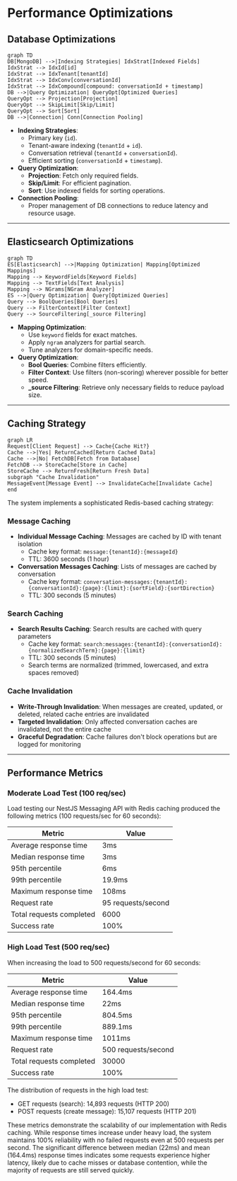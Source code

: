 # Performance Optimizations

## Database Optimizations

```mermaid
graph TD
DB[MongoDB] -->|Indexing Strategies| IdxStrat[Indexed Fields]
IdxStrat --> IdxId[id]
IdxStrat --> IdxTenant[tenantId]
IdxStrat --> IdxConv[conversationId]
IdxStrat --> IdxCompound[compound: conversationId + timestamp]
DB -->|Query Optimization| QueryOpt[Optimized Queries]
QueryOpt --> Projection[Projection]
QueryOpt --> SkipLimit[Skip/Limit]
QueryOpt --> Sort[Sort]
DB -->|Connection| Conn[Connection Pooling]
```

- **Indexing Strategies**:
  - Primary key (`id`).
  - Tenant-aware indexing (`tenantId` + `id`).
  - Conversation retrieval (`tenantId` + `conversationId`).
  - Efficient sorting (`conversationId` + `timestamp`).
- **Query Optimization**:
  - **Projection**: Fetch only required fields.
  - **Skip/Limit**: For efficient pagination.
  - **Sort**: Use indexed fields for sorting operations.
- **Connection Pooling**:
  - Proper management of DB connections to reduce latency and resource usage.

---

## Elasticsearch Optimizations

```mermaid
graph TD
ES[Elasticsearch] -->|Mapping Optimization| Mapping[Optimized Mappings]
Mapping --> KeywordFields[Keyword Fields]
Mapping --> TextFields[Text Analysis]
Mapping --> NGrams[NGram Analyzer]
ES -->|Query Optimization| Query[Optimized Queries]
Query --> BoolQueries[Bool Queries]
Query --> FilterContext[Filter Context]
Query --> SourceFiltering[_source Filtering]
```

- **Mapping Optimization**:
  - Use `keyword` fields for exact matches.
  - Apply `ngram` analyzers for partial search.
  - Tune analyzers for domain-specific needs.
- **Query Optimization**:
  - **Bool Queries**: Combine filters efficiently.
  - **Filter Context**: Use filters (non-scoring) wherever possible for better speed.
  - **\_source Filtering**: Retrieve only necessary fields to reduce payload size.

---

## Caching Strategy

```mermaid
graph LR
Request[Client Request] --> Cache{Cache Hit?}
Cache -->|Yes| ReturnCached[Return Cached Data]
Cache -->|No| FetchDB[Fetch from Database]
FetchDB --> StoreCache[Store in Cache]
StoreCache --> ReturnFresh[Return Fresh Data]
subgraph "Cache Invalidation"
MessageEvent[Message Event] --> InvalidateCache[Invalidate Cache]
end
```

The system implements a sophisticated Redis-based caching strategy:

### Message Caching

- **Individual Message Caching**: Messages are cached by ID with tenant isolation
  - Cache key format: `message:{tenantId}:{messageId}`
  - TTL: 3600 seconds (1 hour)
- **Conversation Messages Caching**: Lists of messages are cached by conversation
  - Cache key format: `conversation-messages:{tenantId}:{conversationId}:{page}:{limit}:{sortField}:{sortDirection}`
  - TTL: 300 seconds (5 minutes)

### Search Caching

- **Search Results Caching**: Search results are cached with query parameters
  - Cache key format: `search:messages:{tenantId}:{conversationId}:{normalizedSearchTerm}:{page}:{limit}`
  - TTL: 300 seconds (5 minutes)
  - Search terms are normalized (trimmed, lowercased, and extra spaces removed)

### Cache Invalidation

- **Write-Through Invalidation**: When messages are created, updated, or deleted, related cache entries are invalidated
- **Targeted Invalidation**: Only affected conversation caches are invalidated, not the entire cache
- **Graceful Degradation**: Cache failures don't block operations but are logged for monitoring

---

## Performance Metrics

### Moderate Load Test (100 req/sec)

Load testing our NestJS Messaging API with Redis caching produced the following metrics (100 requests/sec for 60 seconds):

| Metric                   | Value              |
| ------------------------ | ------------------ |
| Average response time    | 3ms                |
| Median response time     | 3ms                |
| 95th percentile          | 6ms                |
| 99th percentile          | 19.9ms             |
| Maximum response time    | 108ms              |
| Request rate             | 95 requests/second |
| Total requests completed | 6000               |
| Success rate             | 100%               |

### High Load Test (500 req/sec)

When increasing the load to 500 requests/second for 60 seconds:

| Metric                   | Value               |
| ------------------------ | ------------------- |
| Average response time    | 164.4ms             |
| Median response time     | 22ms                |
| 95th percentile          | 804.5ms             |
| 99th percentile          | 889.1ms             |
| Maximum response time    | 1011ms              |
| Request rate             | 500 requests/second |
| Total requests completed | 30000               |
| Success rate             | 100%                |

The distribution of requests in the high load test:

- GET requests (search): 14,893 requests (HTTP 200)
- POST requests (create message): 15,107 requests (HTTP 201)

These metrics demonstrate the scalability of our implementation with Redis caching. While response times increase under heavy load, the system maintains 100% reliability with no failed requests even at 500 requests per second. The significant difference between median (22ms) and mean (164.4ms) response times indicates some requests experience higher latency, likely due to cache misses or database contention, while the majority of requests are still served quickly.
